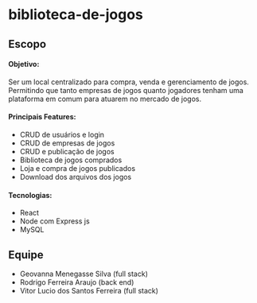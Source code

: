 # biblioteca-de-jogos

## Escopo

#### Objetivo:

Ser um local centralizado para compra, venda e gerenciamento de jogos. Permitindo que tanto empresas de jogos quanto jogadores tenham uma plataforma em comum para atuarem no mercado de jogos.

#### Principais Features:
- CRUD de usuários e login
- CRUD de empresas de jogos
- CRUD e publicação de jogos
- Biblioteca de jogos comprados
- Loja e compra de jogos publicados 
- Download dos arquivos dos jogos

#### Tecnologias:
- React
- Node com Express js
- MySQL

## Equipe

- Geovanna Menegasse Silva (full stack)
- Rodrigo Ferreira Araujo (back end)
- Vitor Lucio dos Santos Ferreira (full stack)

